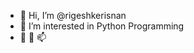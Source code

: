 - 👋 Hi, I’m @rigeshkerisnan
- 👀 I’m interested in Python Programming
- 🌱 💞️ 📫 

<!---
rigeshkerisnan/rigeshkerisnan is a ✨ special ✨ repository because its `README.md` (this file) appears on your GitHub profile.
You can click the Preview link to take a look at your changes.
--->
